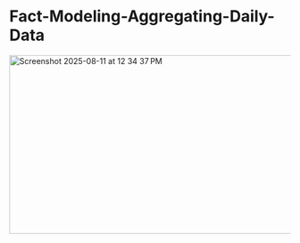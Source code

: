 # Fact-Modeling-Aggregating-Daily-Data

<img width="566" height="321" alt="Screenshot 2025-08-11 at 12 34 37 PM" src="https://github.com/user-attachments/assets/6355b951-e417-4457-a733-195ec19808ac" />
